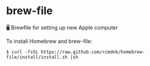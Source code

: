 # brew-file
🖥 Brewfile for setting up new Apple computer

To install Homebrew and brew-file:

`$ curl -fsSL https://raw.github.com/rcmdnk/homebrew-file/install/install.sh |sh`